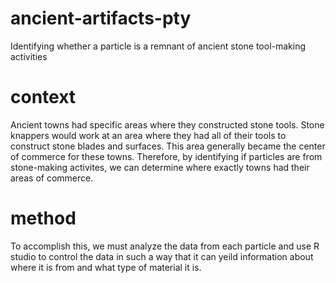 # ancient-artifacts-pty
Identifying whether a particle is a remnant of ancient stone tool-making activities
# context
Ancient towns had specific areas where they constructed stone tools. Stone knappers would work at an area where they had all of their tools to construct stone blades and surfaces. This area generally became the center of commerce for these towns. Therefore, by identifying if particles are from stone-making activites, we can determine where exactly towns had their areas of commerce.
# method
To accomplish this, we must analyze the data from each particle and use R studio to control the data in such a way that it can yeild information about where it is from and what type of material it is.
